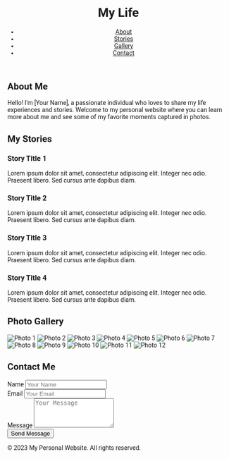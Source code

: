 <html lang="en">
 <head>
  <meta charset="utf-8"/>
  <meta content="width=device-width, initial-scale=1.0" name="viewport"/>
  <title>
   My Personal Website
  </title>
  <script src="https://cdn.tailwindcss.com">
  </script>
  <link href="https://cdnjs.cloudflare.com/ajax/libs/font-awesome/5.15.3/css/all.min.css" rel="stylesheet"/>
  <link href="https://fonts.googleapis.com/css2?family=Roboto:wght@400;700&amp;display=swap" rel="stylesheet"/>
  <style>
   body {
            font-family: 'Roboto', sans-serif;
        }
  </style>
 </head>
 <body class="bg-gray-100 text-gray-800">
  <header class="bg-white shadow-md py-4">
   <div class="container mx-auto flex justify-between items-center">
    <h1 class="text-3xl font-bold text-blue-500">
     My Life
    </h1>
    <nav>
     <ul class="flex space-x-4">
      <li>
       <a class="text-gray-700 hover:text-blue-500" href="#about">
        About
       </a>
      </li>
      <li>
       <a class="text-gray-700 hover:text-blue-500" href="#stories">
        Stories
       </a>
      </li>
      <li>
       <a class="text-gray-700 hover:text-blue-500" href="#gallery">
        Gallery
       </a>
      </li>
      <li>
       <a class="text-gray-700 hover:text-blue-500" href="#contact">
        Contact
       </a>
      </li>
     </ul>
    </nav>
   </div>
  </header>
  <section class="container mx-auto py-12" id="about">
   <h2 class="text-4xl font-bold text-center text-blue-500 mb-8">
    About Me
   </h2>
   <p class="text-center text-lg text-gray-700 max-w-2xl mx-auto">
    Hello! I'm [Your Name], a passionate individual who loves to share my life experiences and stories. Welcome to my personal website where you can learn more about me and see some of my favorite moments captured in photos.
   </p>
  </section>
  <section class="bg-white py-12" id="stories">
   <div class="container mx-auto">
    <h2 class="text-4xl font-bold text-center text-blue-500 mb-8">
     My Stories
    </h2>
    <div class="grid grid-cols-1 md:grid-cols-2 gap-8">
     <div class="bg-gray-100 p-6 rounded-lg shadow-md">
      <h3 class="text-2xl font-bold mb-4">
       Story Title 1
      </h3>
      <p class="text-gray-700">
       Lorem ipsum dolor sit amet, consectetur adipiscing elit. Integer nec odio. Praesent libero. Sed cursus ante dapibus diam.
      </p>
     </div>
     <div class="bg-gray-100 p-6 rounded-lg shadow-md">
      <h3 class="text-2xl font-bold mb-4">
       Story Title 2
      </h3>
      <p class="text-gray-700">
       Lorem ipsum dolor sit amet, consectetur adipiscing elit. Integer nec odio. Praesent libero. Sed cursus ante dapibus diam.
      </p>
     </div>
     <div class="bg-gray-100 p-6 rounded-lg shadow-md">
      <h3 class="text-2xl font-bold mb-4">
       Story Title 3
      </h3>
      <p class="text-gray-700">
       Lorem ipsum dolor sit amet, consectetur adipiscing elit. Integer nec odio. Praesent libero. Sed cursus ante dapibus diam.
      </p>
     </div>
     <div class="bg-gray-100 p-6 rounded-lg shadow-md">
      <h3 class="text-2xl font-bold mb-4">
       Story Title 4
      </h3>
      <p class="text-gray-700">
       Lorem ipsum dolor sit amet, consectetur adipiscing elit. Integer nec odio. Praesent libero. Sed cursus ante dapibus diam.
      </p>
     </div>
    </div>
   </div>
  </section>
  <section class="container mx-auto py-12" id="gallery">
   <h2 class="text-4xl font-bold text-center text-blue-500 mb-8">
    Photo Gallery
   </h2>
   <div class="grid grid-cols-3 gap-4">
    <img alt="Photo 1" class="w-full h-full object-cover rounded-lg shadow-md" src="https://placehold.co/100x100"/>
    <img alt="Photo 2" class="w-full h-full object-cover rounded-lg shadow-md" src="https://placehold.co/100x100"/>
    <img alt="Photo 3" class="w-full h-full object-cover rounded-lg shadow-md" src="https://placehold.co/100x100"/>
    <img alt="Photo 4" class="w-full h-full object-cover rounded-lg shadow-md" src="https://placehold.co/100x100"/>
    <img alt="Photo 5" class="w-full h-full object-cover rounded-lg shadow-md" src="https://placehold.co/100x100"/>
    <img alt="Photo 6" class="w-full h-full object-cover rounded-lg shadow-md" src="https://placehold.co/100x100"/>
    <img alt="Photo 7" class="w-full h-full object-cover rounded-lg shadow-md" src="https://placehold.co/100x100"/>
    <img alt="Photo 8" class="w-full h-full object-cover rounded-lg shadow-md" src="https://placehold.co/100x100"/>
    <img alt="Photo 9" class="w-full h-full object-cover rounded-lg shadow-md" src="https://placehold.co/100x100"/>
    <img alt="Photo 10" class="w-full h-full object-cover rounded-lg shadow-md" src="https://placehold.co/100x100"/>
    <img alt="Photo 11" class="w-full h-full object-cover rounded-lg shadow-md" src="https://placehold.co/100x100"/>
    <img alt="Photo 12" class="w-full h-full object-cover rounded-lg shadow-md" src="https://placehold.co/100x100"/>
   </div>
  </section>
  <section class="bg-white py-12" id="contact">
   <div class="container mx-auto">
    <h2 class="text-4xl font-bold text-center text-blue-500 mb-8">
     Contact Me
    </h2>
    <form class="max-w-lg mx-auto bg-gray-100 p-6 rounded-lg shadow-md">
     <div class="mb-4">
      <label class="block text-gray-700 font-bold mb-2" for="name">
       Name
      </label>
      <input class="w-full p-2 border border-gray-300 rounded-lg" id="name" placeholder="Your Name" type="text"/>
     </div>
     <div class="mb-4">
      <label class="block text-gray-700 font-bold mb-2" for="email">
       Email
      </label>
      <input class="w-full p-2 border border-gray-300 rounded-lg" id="email" placeholder="Your Email" type="email"/>
     </div>
     <div class="mb-4">
      <label class="block text-gray-700 font-bold mb-2" for="message">
       Message
      </label>
      <textarea class="w-full p-2 border border-gray-300 rounded-lg" id="message" placeholder="Your Message" rows="4"></textarea>
     </div>
     <button class="w-full bg-blue-500 text-white p-2 rounded-lg hover:bg-blue-600" type="submit">
      Send Message
     </button>
    </form>
   </div>
  </section>
  <footer class="bg-gray-800 text-white py-4">
   <div class="container mx-auto text-center">
    <p>
     © 2023 My Personal Website. All rights reserved.
    </p>
   </div>
  </footer>
 </body>
</html>
